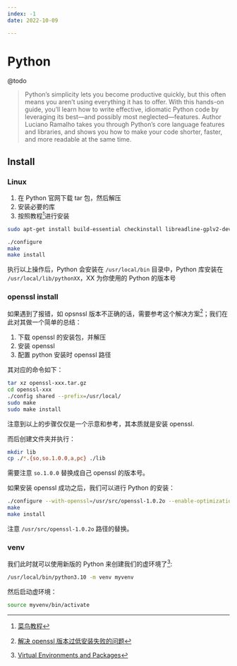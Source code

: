 ```yaml
---
index: -1
date: 2022-10-09

---
```


# Python

@todo

> Python’s simplicity lets you become productive quickly, but this often means you aren’t using everything it has to offer.  With this hands-on guide, you’ll learn how to write effective, idiomatic Python code by leveraging its best—and possibly most neglected—features. Author Luciano Ramalho takes you through Python’s core language features and libraries, and shows you how to make your code shorter, faster, and more readable at the same time.

## Install

### Linux

1. 在 Python 官网下载 tar 包，然后解压
2. 安装必要的库
3. 按照教程[^1]进行安装

```bash
sudo apt-get install build-essential checkinstall libreadline-gplv2-dev libncursesw5-dev libsqlite3-dev tk-dev libgdbm-dev libc6-dev libbz2-dev
```

```bash
./configure
make
make install
```

执行以上操作后，Python 会安装在 `/usr/local/bin` 目录中，Python 库安装在 `/usr/local/lib/pythonXX`，XX 为你使用的 Python 的版本号

### openssl install

如果遇到了报错，如 opsnssl 版本不正确的话，需要参考这个解决方案[^2]；我们在此对其做一个简单的总结：

1. 下载 openssl 的安装包，并解压
2. 安装 openssl
3. 配置 python 安装时 openssl 路径

其对应的命令如下：

```bash
tar xz openssl-xxx.tar.gz
cd openssl-xxx
./config shared --prefix=/usr/local/
sudo make
sudo make install
```

注意到以上的步骤仅仅是一个示意和参考，其本质就是安装 openssl.

而后创建文件夹并执行：

```bash
mkdir lib
cp ./*.{so,so.1.0.0,a,pc} ./lib
```

需要注意 `so.1.0.0` 替换成自己 openssl 的版本号。

如果安装 openssl  成功之后，我们可以进行 Python 的安装：

```bash
./configure --with-openssl=/usr/src/openssl-1.0.2o --enable-optimizations
make
make install
```

注意 `/usr/src/openssl-1.0.2o` 路径的替换。

### venv

我们此时就可以使用新版的 Python 来创建我们的虚环境了[^3]:

```bash
/usr/local/bin/python3.10 -m venv myvenv
```

然后启动虚环境：

```bash
source myvenv/bin/activate
```





[^1]: [菜鸟教程](https://www.runoob.com/python/python-install.html) 
[^2]: [解决 openssl 版本过低安装失败的问题](https://stackoverflow.com/questions/53543477/building-python-3-7-1-ssl-module-failed)
[^3]: [Virtual Environments and Packages](https://docs.python.org/3/tutorial/venv.html) 

